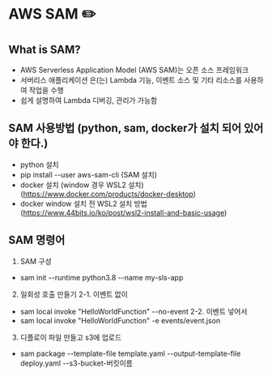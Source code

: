 # AWS SAM :pencil2:

## What is SAM?
- AWS Serverless Application Model (AWS SAM)는 오픈 소스 프레임워크
- 서버리스 애플리케이션 은(는) Lambda 기능, 이벤트 소스 및 기타 리소스를 사용하여 작업을 수행
- 쉽게 설명하여 Lambda 디버깅, 관리가 가능함 

## SAM 사용방법 (python, sam, docker가 설치 되어 있어야 한다.)
- python 설치
- pip install --user aws-sam-cli (SAM 설치)
- docker 설치 (window 경우 WSL2 설치)  (https://www.docker.com/products/docker-desktop)
- docker window 설치 전 WSL2 설치 방법 (https://www.44bits.io/ko/post/wsl2-install-and-basic-usage)

## SAM 명령어
1. SAM 구성
- sam init --runtime python3.8 --name my-sls-app
2. 일회성 호출 만들기
 2-1. 이벤트 없이
 - sam local invoke "HelloWorldFunction" --no-event
 2-2. 이벤트 넣어서
 - sam local invoke "HelloWorldFunction" -e events/event.json
3. 디플로이 파일 만들고 s3에 업로드 
- sam package --template-file template.yaml --output-template-file deploy.yaml --s3-bucket-버킷이름